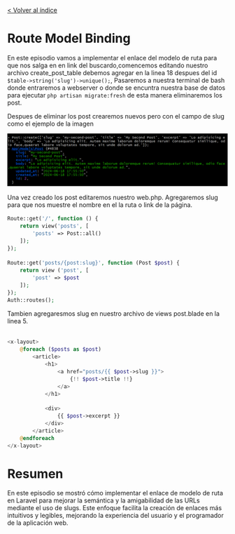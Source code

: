 [< Volver al índice](/docs/readme.md)

# Route Model Binding

En este episodio vamos a implementar el enlace del modelo de ruta para que nos salga en en link del buscardo,comencemos editando nuestro archivo create_post_table debemos agregar en la linea 18 despues del id  `$table->string('slug')->unique();`, Pasaremos a nuestra terminal de bash donde entraremos a webserver o donde se encuntra nuestra base de datos para ejecutar `php artisan migrate:fresh` de esta manera eliminaremos los post.

Despues de eliminar los post crearemos nuevos pero con el campo de slug como el ejemplo de la imagen

 ![Vista ](images/create-23.png)


Una vez creado los post editaremos nuestro web.php. Agregaremos slug para que nos muestre el nombre en el la ruta o link de la página.

```php
Route::get('/', function () {
    return view('posts', [
        'posts' => Post::all()
    ]);
});

Route::get('posts/{post:slug}', function (Post $post) {
    return view ('post', [
        'post' => $post
    ]);
});
Auth::routes();
```

Tambien agregaresmos slug en nuestro archivo de views post.blade en la linea 5.

```php

<x-layout>
    @foreach ($posts as $post)
        <article>
            <h1>
                <a href="posts/{{ $post->slug }}">
                    {!! $post->title !!}
                </a>
            </h1>

            <div>
                {{ $post->excerpt }}
            </div>
        </article>
    @endforeach
</x-layout>
```

# Resumen

En este episodio se mostró cómo implementar el enlace de modelo de ruta en Laravel para mejorar la semántica y la amigabilidad de las URLs mediante el uso de slugs. Este enfoque facilita la creación de enlaces más intuitivos y legibles, mejorando la experiencia del usuario y el programador de la aplicación web.
